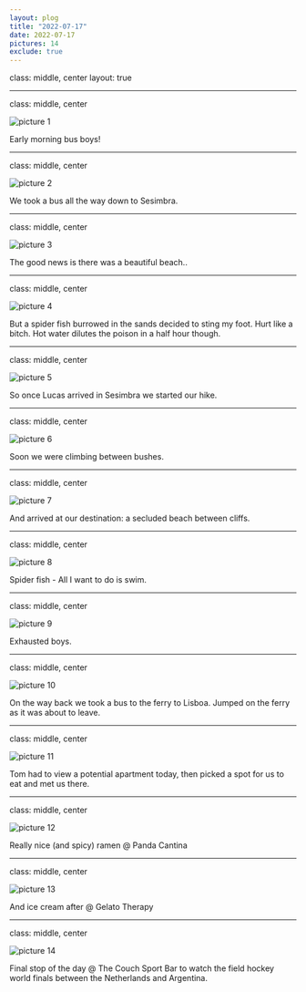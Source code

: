 ```yaml
---
layout: plog
title: "2022-07-17"
date: 2022-07-17
pictures: 14
exclude: true
---
```


class: middle, center
layout: true

---

class: middle, center

<img class="plog-picture" src="{{ site.baseurl }}/img/IMG_20220717_090932.jpg" alt="picture 1" />

Early morning bus boys!

---

class: middle, center

<img class="plog-picture" src="{{ site.baseurl }}/img/IMG_20220717_093822.jpg" alt="picture 2" />

We took a bus all the way down to Sesimbra.

---

class: middle, center

<img class="plog-picture" src="{{ site.baseurl }}/img/IMG_20220717_104936.jpg" alt="picture 3" />

The good news is there was a beautiful beach..

---

class: middle, center

<img class="plog-picture" src="{{ site.baseurl }}/img/WhatsApp Image 2022-07-18 at 11.22.50 AM.jpeg" alt="picture 4" />

But a spider fish burrowed in the sands decided to sting my foot. Hurt like a bitch. Hot water dilutes the poison in a half hour though.

---

class: middle, center

<img class="plog-picture" src="{{ site.baseurl }}/img/IMG_20220717_124311.jpg" alt="picture 5" />

So once Lucas arrived in Sesimbra we started our hike.

---

class: middle, center

<img class="plog-picture" src="{{ site.baseurl }}/img/IMG_20220717_132952.jpg" alt="picture 6" />

Soon we were climbing between bushes.

---

class: middle, center

<img class="plog-picture" src="{{ site.baseurl }}/img/WhatsApp Image 2022-07-17 at 4.50.53 PM.jpeg" alt="picture 7" />

And arrived at our destination: a secluded beach between cliffs. 

---

class: middle, center

<img class="plog-picture" src="{{ site.baseurl }}/img/IMG_20220717_151241.jpg" alt="picture 8" />

Spider fish - All I want to do is swim.

---

class: middle, center

<img class="plog-picture" src="{{ site.baseurl }}/img/IMG_20220717_142556.jpg" alt="picture 9" />

Exhausted boys.

---

class: middle, center

<img class="plog-picture" src="{{ site.baseurl }}/img/ezgif-1-d959efa0ca.gif" alt="picture 10" />

On the way back we took a bus to the ferry to Lisboa. Jumped on the ferry as it was about to leave.

---

class: middle, center

<img class="plog-picture" src="{{ site.baseurl }}/img/IMG_20220717_190906.jpg" alt="picture 11" />

Tom had to view a potential apartment today, then picked a spot for us to eat and met us there.

---

class: middle, center

<img class="plog-picture" src="{{ site.baseurl }}/img/IMG_20220717_193513.jpg" alt="picture 12" />

Really nice (and spicy) ramen @ Panda Cantina

---

class: middle, center

<img class="plog-picture" src="{{ site.baseurl }}/img/IMG_20220717_195920.jpg" alt="picture 13" />

And ice cream after @ Gelato Therapy

---

class: middle, center

<img class="plog-picture" src="{{ site.baseurl }}/img/IMG_20220717_221258.jpg" alt="picture 14" />

Final stop of the day @ The Couch Sport Bar to watch the field hockey world finals between the Netherlands and Argentina. 

